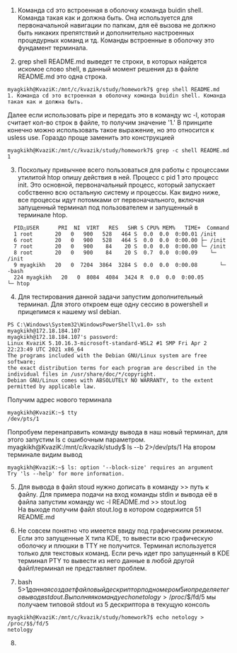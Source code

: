 1. Команда cd это встроенная в оболочку команда buidin shell. Команда такая как и должна быть.
 Она используется для первоначальной навигации по папкам, для её вызова не должно быть никаких препятствий и дополнительно настроенных процедурных команд и тд. Команды встроенные в оболочку это фундамент терминала.

2. grep shell README.md выведет те строки, в которых  найдется искомое слово shell, в данный момент решения дз в файле README.md это одна строка.
```
myagkikh@KvaziK:/mnt/c/kvazik/study/homework7$ grep shell README.md
1. Команда cd это встроенная в оболочку команда buidin shell. Команда такая как и должна быть.    
```
Далее если использовать pipe и передать это в команду wc -l, которая считает кол-во строк в файле, то получим значение '1.'
В принципе конечно можно использовать такое выражение, но это относится к usless use. Гораздо проще заменить это конструкцией 
```
myagkikh@KvaziK:/mnt/c/kvazik/study/homework7$ grep -c shell README.md                                                  
1         
```
3. Поскольку привычнее всего пользоваться для работы с процессами утилитой htop опишу действия в ней. Процесс с pid 1 это процесс init.
 Это основной, первоначальный процесс, который запускает собственно всю остальную систему и процессы.
 Как видно ниже, все процессы идут потомками от первоначального, включая запущенный терминал под пользователем и запущенный в терминале htop.
```
  PID△USER      PRI  NI  VIRT   RES   SHR S CPU% MEM%   TIME+  Command
  1 root       20   0   900   528   464 S  0.0  0.0  0:00.01 /init
  6 root       20   0   900   528   464 S  0.0  0.0  0:00.00 ├─ /init
  7 root       20   0   900    84    20 S  0.0  0.0  0:00.00 └─ /init
  8 root       20   0   900    84    20 S  0.7  0.0  0:00.09    └─ /init
  9 myagkikh   20   0  7204  3864  3284 S  0.0  0.0  0:00.08       └─ -bash
  224 myagkikh   20   0  8084  4084  3424 R  0.0  0.0  0:00.05          └─ htop     
  ```
  
 4. Для тестирования данной задачи запустим дополнительный терминал. Для этого откроем еще одну сессию в powershell и прицепимся к нашему wsl debian. 
 ```
 PS C:\Windows\System32\WindowsPowerShell\v1.0> ssh myagkikh@172.18.184.107
 myagkikh@172.18.184.107's password:
 Linux KvaziK 5.10.16.3-microsoft-standard-WSL2 #1 SMP Fri Apr 2 22:23:49 UTC 2021 x86_64
 The programs included with the Debian GNU/Linux system are free software;
 the exact distribution terms for each program are described in the
 individual files in /usr/share/doc/*/copyright.
 Debian GNU/Linux comes with ABSOLUTELY NO WARRANTY, to the extent
 permitted by applicable law.
```
Получим адрес нового терминала 
```
myagkikh@KvaziK:~$ tty
/dev/pts/1
```

Попробуем перенаправить команду вывода в наш новый терминал, для этого запустим ls с ошибочным параметром.
myagkikh@KvaziK:/mnt/c/kvazik/study$ ls --b 2>/dev/pts/1
На втором терминале видим вывод
```
myagkikh@KvaziK:~$ ls: option '--block-size' requires an argument
Try 'ls --help' for more information.          
```
5. Для вывода в файл stoud нужно дописать в команду >> путь к файлу. Для примера подачи на вход команды stdin и вывода её в файла запустим команду
wc -l README.md >> stout.log     
На выходе получим файл stout.log в котором содержится 
51 README.md

6. Не совсем понятно что имеется ввиду под графическим режимом. Если это запущенные X типа KDE, то вывести всю графическую оболочку и плюшки в TTY не получится.
 Терминал используется только для текстовых команд.
 Если речь идет про запущенный в KDE терминал PTY то вывести из него данные в любой другой файл\терминал не представляет проблем.
 
 7. bash 5>$1 данная создает файловый дескриптор под номером 5 и определяет его вывод в stdout. 
 Выполняя команду echo netology > /proc/$$/fd/5 мы получаем типовой stdout из 5 дескриптора в текущую консоль
 ```
 myagkikh@KvaziK:/mnt/c/kvazik/study/homework7$ echo netology > /proc/$$/fd/5
 netology    
 ```
 
 8. 
 
 